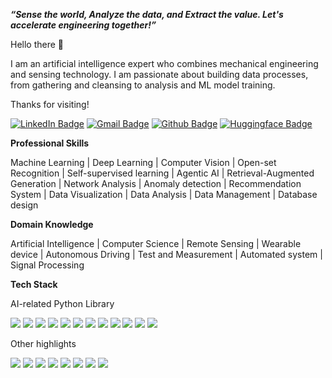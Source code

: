 ___“Sense the world, Analyze the data, and Extract the value. Let's accelerate engineering together!”___

Hello there 👋

I am an artificial intelligence expert who combines mechanical engineering and sensing technology. I am passionate about building data processes, from gathering and cleansing to analysis and ML model training.

Thanks for visiting!

[![LinkedIn Badge](https://img.shields.io/badge/-LinkedIn-0077B5?style=for-the-badge&logo=linkedin&logoColor=white&link=https://www.linkedin.com/in/hyeongkyun-kaden-kim/)](https://www.linkedin.com/in/hyeongkyun-kaden-kim/)
[![Gmail Badge](https://img.shields.io/badge/-GMAIL-D14836?style=for-the-badge&logo=gmail&logoColor=white&link=mailto:kreative24hk@gmail.com)](mailto:kreative24hk@gmail.com)
[![Github Badge](https://img.shields.io/badge/-GitHub-100000?style=for-the-badge&logo=github&logoColor=white&link=https://github.com/hk-kaden-kim)](https://github.com/hk-kaden-kim)
[![Huggingface Badge](https://img.shields.io/badge/-HuggingFace-FDEE21?style=for-the-badge&logo=HuggingFace&logoColor=black&link=https://huggingface.co/hk-kaden-kim)](https://huggingface.co/hk-kaden-kim)

__Professional Skills__

Machine Learning | Deep Learning | Computer Vision | Open-set Recognition | Self-supervised learning | Agentic AI | Retrieval-Augmented Generation | Network Analysis | Anomaly detection | Recommendation System | Data Visualization | Data Analysis | Data Management | Database design

__Domain Knowledge__

Artificial Intelligence | Computer Science | Remote Sensing | Wearable device | Autonomous Driving | Test and Measurement | Automated system | Signal Processing

__Tech Stack__

AI-related Python Library
<p>
  <a href="#"><img src="https://img.shields.io/badge/PyTorch-Expert-_.svg?logo=pytorch"></a>
  <a href="#"><img src="https://img.shields.io/badge/TensorFlow-Expert-_.svg?logo=tensorflow"></a>
  <a href="#"><img src="https://img.shields.io/badge/ScikitLearn-Expert-_.svg?logo=scikit-learn"></a>
  <a href="#"><img src="https://img.shields.io/badge/Numpy-Expert-_.svg?logo=numpy"></a>
  <a href="#"><img src="https://img.shields.io/badge/Scipy-Expert-_.svg?logo=scipy"></a>
  <a href="#"><img src="https://img.shields.io/badge/Pandas-Expert-_.svg?logo=pandas"></a>
  <a href="#"><img src="https://img.shields.io/badge/NetworkX-Proficient-purple.svg"></a>
  <a href="#"><img src="https://img.shields.io/badge/LangChain-Proficient-purple.svg?logo=langchain"></a>
  <a href="#"><img src="https://img.shields.io/badge/Cartopy-Proficient-orange.svg?logo=cartopy"></a>
  <a href="#"><img src="https://img.shields.io/badge/spaCy-Competent-orange.svg?logo=spacy"></a>
  <a href="#"><img src="https://img.shields.io/badge/GDAL-Competent-orange.svg?logo=gdal"></a>
  <a href="#"><img src="https://img.shields.io/badge/TorchGeo-Competent-orange.svg?logo=torchgeo"></a>
  
</p>

Other highlights
<p>
  <a href="#"><img src="https://img.shields.io/badge/Java-Expert-_.svg?logo=java"></a>
  <a href="#"><img src="https://img.shields.io/badge/PostgreSQL-Expert-_.svg?logo=PostgreSQL"></a>
  <a href="#"><img src="https://img.shields.io/badge/LabVIEW-Expert-_.svg?logo=labview"></a>
  <a href="#"><img src="https://img.shields.io/badge/Git-Proficient-purple.svg?logo=git"></a>
  <a href="#"><img src="https://img.shields.io/badge/Docker-Proficient-purple.svg?logo=docker"></a>
  <a href="#"><img src="https://img.shields.io/badge/QGIS-Competent-orange.svg?logo=qgis"></a>
  <a href="#"><img src="https://img.shields.io/badge/D3-Competent-orange.svg?logo=D3"></a>
  <a href="#"><img src="https://img.shields.io/badge/p5js-Competent-orange.svg?logo=p5.js"></a>
</p>
